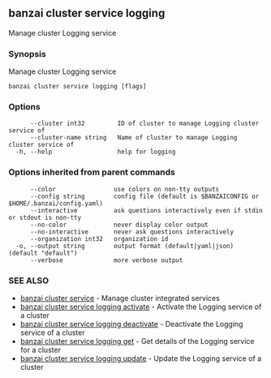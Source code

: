 ## banzai cluster service logging

Manage cluster Logging service

### Synopsis

Manage cluster Logging service

```
banzai cluster service logging [flags]
```

### Options

```
      --cluster int32         ID of cluster to manage Logging cluster service of
      --cluster-name string   Name of cluster to manage Logging cluster service of
  -h, --help                  help for logging
```

### Options inherited from parent commands

```
      --color                use colors on non-tty outputs
      --config string        config file (default is $BANZAICONFIG or $HOME/.banzai/config.yaml)
      --interactive          ask questions interactively even if stdin or stdout is non-tty
      --no-color             never display color output
      --no-interactive       never ask questions interactively
      --organization int32   organization id
  -o, --output string        output format (default|yaml|json) (default "default")
      --verbose              more verbose output
```

### SEE ALSO

* [banzai cluster service](banzai_cluster_service.md)	 - Manage cluster integrated services
* [banzai cluster service logging activate](banzai_cluster_service_logging_activate.md)	 - Activate the Logging service of a cluster
* [banzai cluster service logging deactivate](banzai_cluster_service_logging_deactivate.md)	 - Deactivate the Logging service of a cluster
* [banzai cluster service logging get](banzai_cluster_service_logging_get.md)	 - Get details of the Logging service for a cluster
* [banzai cluster service logging update](banzai_cluster_service_logging_update.md)	 - Update the Logging service of a cluster

